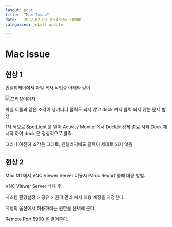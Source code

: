 ```yaml
---
layout: post
title:  "Mac Issue"
date:   2022-02-09 10:43:55 +0900
categories: jekyll update

---
```


# Mac Issue

## 현상 1

인텔리제이에서 파일 복사 작업중 아래와 같이 

![프리징이미지](https://user-images.githubusercontent.com/10527294/165504625-339fcb8a-a300-4d67-a866-e4a8de7d5bcc.png)



파일 이름과 같은 조각이 생기더니 클릭도 되지 않고 dock 까지 클릭 되지 않는 문제 발생



1차 적으로 SpotLight 를 열어 Activity Monitor에서 Dock을 강제 종료 시켜 Dock 재시작 하여 dock 은 정상적으로 클릭.

그러나 여전히 조각은 그대로, 인텔리지에도 클릭이 제대로 되지 않음



## 현상 2

Mac M1 에서 VNC Viewer Server 이용시 Panic Report 뜰때 대응 방법.

VNC Viewer Server 삭제 후

시스템 환경설정 > 공유 > 원격 관리 에서 허용 계정을 지정한다.

계정의 옵션에서 허용하려는 권한을 선택해 준다. 

Remote Port 5900 을 열어준다.
